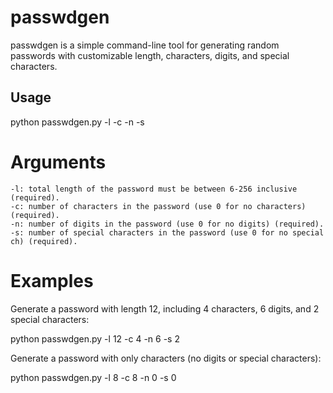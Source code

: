 # passwdgen

passwdgen is a simple command-line tool for generating random passwords with customizable length, characters, digits, and special characters.

## Usage


python passwdgen.py -l -c -n -s 

# Arguments

    -l: total length of the password must be between 6-256 inclusive (required).
    -c: number of characters in the password (use 0 for no characters) (required).
    -n: number of digits in the password (use 0 for no digits) (required).
    -s: number of special characters in the password (use 0 for no special ch) (required).
    
# Examples

Generate a password with length 12, including 4 characters, 6 digits, and 2 special characters:


python passwdgen.py -l 12 -c 4 -n 6 -s 2

Generate a password with only characters (no digits or special characters):


python passwdgen.py -l 8 -c 8 -n 0 -s 0


